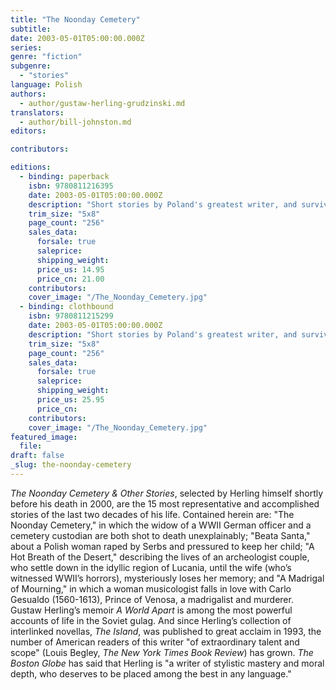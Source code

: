 ```yaml
---
title: "The Noonday Cemetery"
subtitle:
date: 2003-05-01T05:00:00.000Z
series:
genre: "fiction"
subgenre:
  - "stories"
language: Polish
authors:
  - author/gustaw-herling-grudzinski.md
translators:
  - author/bill-johnston.md
editors:

contributors:

editions:
  - binding: paperback
    isbn: 9780811216395
    date: 2003-05-01T05:00:00.000Z
    description: "Short stories by Poland's greatest writer, and survivor of WWII Soviet labor prison camps. "
    trim_size: "5x8"
    page_count: "256"
    sales_data:
      forsale: true
      saleprice:
      shipping_weight:
      price_us: 14.95
      price_cn: 21.00
    contributors:
    cover_image: "/The_Noonday_Cemetery.jpg"
  - binding: clothbound
    isbn: 9780811215299
    date: 2003-05-01T05:00:00.000Z
    description: "Short stories by Poland's greatest writer, and survivor of WWII Soviet labor prison camps. "
    trim_size: "5x8"
    page_count: "256"
    sales_data:
      forsale: true
      saleprice:
      shipping_weight:
      price_us: 25.95
      price_cn:
    contributors:
    cover_image: "/The_Noonday_Cemetery.jpg"
featured_image:
  file:
draft: false
_slug: the-noonday-cemetery
---
```


_The Noonday Cemetery & Other Stories_, selected by Herling himself shortly before his death in 2000, are the 15 most representative and accomplished stories of the last two decades of his life. Contained herein are: "The Noonday Cemetery," in which the widow of a WWII German officer and a cemetery custodian are both shot to death unexplainably; "Beata Santa," about a Polish woman raped by Serbs and pressured to keep her child; "A Hot Breath of the Desert," describing the lives of an archeologist couple, who settle down in the idyllic region of Lucania, until the wife (who’s witnessed WWII’s horrors), mysteriously loses her memory; and "A Madrigal of Mourning," in which a woman musicologist falls in love with Carlo Gesualdo (1560-1613), Prince of Venosa, a madrigalist and murderer. Gustaw Herling’s memoir _A World Apart_ is among the most powerful accounts of life in the Soviet gulag. And since Herling’s collection of interlinked novellas, _The Island_, was published to great acclaim in 1993, the number of American readers of this writer "of extraordinary talent and scope" (Louis Begley, _The New York Times Book Review_) has grown. _The Boston Globe_ has said that Herling is "a writer of stylistic mastery and moral depth, who deserves to be placed among the best in any language."

